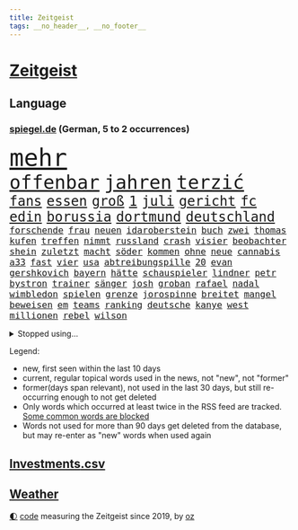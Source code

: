 ```yaml
---
title: Zeitgeist
tags: __no_header__, __no_footer__
---
```


# [Zeitgeist](https://oliz.io/zeitgeist/)

## Language

<h3><a href="https://www.spiegel.de" target="_blank">spiegel.de</a> (German, 5 to 2 occurrences)</h3>
<p style="font-family:monospace">
<span style="font-size:32pt"><a href="news_links.html#mehr" class="current">mehr</a></span>
<br>
<span style="font-size:25pt"><a href="news_links.html#offenbar" class="current">offenbar</a></span>
<span style="font-size:25pt"><a href="news_links.html#jahren" class="current">jahren</a></span>
<span style="font-size:25pt"><a href="news_links.html#terzić" class="current">terzić</a></span>
<br>
<span style="font-size:18pt"><a href="news_links.html#fans" class="current">fans</a></span>
<span style="font-size:18pt"><a href="news_links.html#essen" class="current">essen</a></span>
<span style="font-size:18pt"><a href="news_links.html#groß" class="current">groß</a></span>
<span style="font-size:18pt"><a href="news_links.html#1" class="current">1</a></span>
<span style="font-size:18pt"><a href="news_links.html#juli" class="current">juli</a></span>
<span style="font-size:18pt"><a href="news_links.html#gericht" class="current">gericht</a></span>
<span style="font-size:18pt"><a href="news_links.html#fc" class="current">fc</a></span>
<span style="font-size:18pt"><a href="news_links.html#edin" class="current">edin</a></span>
<span style="font-size:18pt"><a href="news_links.html#borussia" class="current">borussia</a></span>
<span style="font-size:18pt"><a href="news_links.html#dortmund" class="current">dortmund</a></span>
<span style="font-size:18pt"><a href="news_links.html#deutschland" class="current">deutschland</a></span>
<br>
<span style="font-size:12pt"><a href="news_links.html#forschende" class="current">forschende</a></span>
<span style="font-size:12pt"><a href="news_links.html#frau" class="current">frau</a></span>
<span style="font-size:12pt"><a href="news_links.html#neuen" class="current">neuen</a></span>
<span style="font-size:12pt"><a href="news_links.html#idaroberstein" class="new">idaroberstein</a></span>
<span style="font-size:12pt"><a href="news_links.html#buch" class="current">buch</a></span>
<span style="font-size:12pt"><a href="news_links.html#zwei" class="current">zwei</a></span>
<span style="font-size:12pt"><a href="news_links.html#thomas" class="current">thomas</a></span>
<span style="font-size:12pt"><a href="news_links.html#kufen" class="new">kufen</a></span>
<span style="font-size:12pt"><a href="news_links.html#treffen" class="current">treffen</a></span>
<span style="font-size:12pt"><a href="news_links.html#nimmt" class="current">nimmt</a></span>
<span style="font-size:12pt"><a href="news_links.html#russland" class="current">russland</a></span>
<span style="font-size:12pt"><a href="news_links.html#crash" class="current">crash</a></span>
<span style="font-size:12pt"><a href="news_links.html#visier" class="current">visier</a></span>
<span style="font-size:12pt"><a href="news_links.html#beobachter" class="current">beobachter</a></span>
<span style="font-size:12pt"><a href="news_links.html#shein" class="current">shein</a></span>
<span style="font-size:12pt"><a href="news_links.html#zuletzt" class="current">zuletzt</a></span>
<span style="font-size:12pt"><a href="news_links.html#macht" class="current">macht</a></span>
<span style="font-size:12pt"><a href="news_links.html#söder" class="current">söder</a></span>
<span style="font-size:12pt"><a href="news_links.html#kommen" class="current">kommen</a></span>
<span style="font-size:12pt"><a href="news_links.html#ohne" class="current">ohne</a></span>
<span style="font-size:12pt"><a href="news_links.html#neue" class="current">neue</a></span>
<span style="font-size:12pt"><a href="news_links.html#cannabis" class="current">cannabis</a></span>
<span style="font-size:12pt"><a href="news_links.html#a33" class="new">a33</a></span>
<span style="font-size:12pt"><a href="news_links.html#fast" class="current">fast</a></span>
<span style="font-size:12pt"><a href="news_links.html#vier" class="current">vier</a></span>
<span style="font-size:12pt"><a href="news_links.html#usa" class="current">usa</a></span>
<span style="font-size:12pt"><a href="news_links.html#abtreibungspille" class="new">abtreibungspille</a></span>
<span style="font-size:12pt"><a href="news_links.html#20" class="current">20</a></span>
<span style="font-size:12pt"><a href="news_links.html#evan" class="current">evan</a></span>
<span style="font-size:12pt"><a href="news_links.html#gershkovich" class="current">gershkovich</a></span>
<span style="font-size:12pt"><a href="news_links.html#bayern" class="current">bayern</a></span>
<span style="font-size:12pt"><a href="news_links.html#hätte" class="current">hätte</a></span>
<span style="font-size:12pt"><a href="news_links.html#schauspieler" class="current">schauspieler</a></span>
<span style="font-size:12pt"><a href="news_links.html#lindner" class="current">lindner</a></span>
<span style="font-size:12pt"><a href="news_links.html#petr" class="current">petr</a></span>
<span style="font-size:12pt"><a href="news_links.html#bystron" class="current">bystron</a></span>
<span style="font-size:12pt"><a href="news_links.html#trainer" class="current">trainer</a></span>
<span style="font-size:12pt"><a href="news_links.html#sänger" class="current">sänger</a></span>
<span style="font-size:12pt"><a href="news_links.html#josh" class="current">josh</a></span>
<span style="font-size:12pt"><a href="news_links.html#groban" class="new">groban</a></span>
<span style="font-size:12pt"><a href="news_links.html#rafael" class="current">rafael</a></span>
<span style="font-size:12pt"><a href="news_links.html#nadal" class="current">nadal</a></span>
<span style="font-size:12pt"><a href="news_links.html#wimbledon" class="new">wimbledon</a></span>
<span style="font-size:12pt"><a href="news_links.html#spielen" class="current">spielen</a></span>
<span style="font-size:12pt"><a href="news_links.html#grenze" class="current">grenze</a></span>
<span style="font-size:12pt"><a href="news_links.html#jorospinne" class="new">jorospinne</a></span>
<span style="font-size:12pt"><a href="news_links.html#breitet" class="current">breitet</a></span>
<span style="font-size:12pt"><a href="news_links.html#mangel" class="current">mangel</a></span>
<span style="font-size:12pt"><a href="news_links.html#beweisen" class="current">beweisen</a></span>
<span style="font-size:12pt"><a href="news_links.html#em" class="current">em</a></span>
<span style="font-size:12pt"><a href="news_links.html#teams" class="current">teams</a></span>
<span style="font-size:12pt"><a href="news_links.html#ranking" class="current">ranking</a></span>
<span style="font-size:12pt"><a href="news_links.html#deutsche" class="current">deutsche</a></span>
<span style="font-size:12pt"><a href="news_links.html#kanye" class="current">kanye</a></span>
<span style="font-size:12pt"><a href="news_links.html#west" class="current">west</a></span>
<span style="font-size:12pt"><a href="news_links.html#millionen" class="current">millionen</a></span>
<span style="font-size:12pt"><a href="news_links.html#rebel" class="current">rebel</a></span>
<span style="font-size:12pt"><a href="news_links.html#wilson" class="current">wilson</a></span>
</p>
<details>
<summary>Stopped using...</summary>
<p class="former" style="font-size:12pt">
vollständig(1331) londoner(1330) magdeburg(1330) christoph(1329) monatelang(1329) rest(1329) verfolgen(1329) atmosphäre(1328) covid(1328) erdoğan(1328) jedes(1328) privaten(1328) treffer(1328) entlässt(1327) fokus(1327) altes(1326) lebensmittel(1326) nahverkehr(1326) schreiben(1326) verweigert(1326) 300(1325) arbeitsplatz(1325) corona(1325) konzerne(1325) aufklärung(1324) gewerkschaft(1324) hieß(1324) nazis(1324) verschwunden(1324) vorher(1324) echte(1323) fußballquiz(1323) generalsekretär(1323) legendären(1323) lehrer(1323) leistung(1323) versorgt(1323) geholt(1322) gelegt(1322) rb(1322) schnee(1322) sinken(1322) staatschef(1322) studierenden(1322) umstritten(1322) verschärfen(1322) ziemlich(1322) geholfen(1321) lügen(1321) protestieren(1321) reißt(1321) stößt(1321) bielefeld(1320) feuerwehrleute(1320) halbfinale(1320) mediziner(1320) moderne(1320) ungarns(1320) viktor(1320) 37(1319) bestätigen(1319) komplett(1319) pariser(1319) see(1319) teilnehmen(1319) verhindert(1319) verschwand(1319) überlebte(1319) messi(1318) mönchengladbach(1317) saß(1317) who(1317) abstand(1316) fußballprofi(1316) kochen(1316) kräftig(1316) verändern(1316) einstellen(1315) jahrhundert(1315) moskaus(1315) vorjahr(1315) 10(1314) half(1314) trainiert(1314) australische(1313) erkrankung(1313) freunde(1313) roman(1313) stoppt(1313) 1500(1312) gestürzt(1312) kölner(1312) wiederholt(1312) 11(1310) patient(1310) änderungen(1310) verbindet(1309) aktivistin(1308) auftrag(1308) spannungen(1308) müsste(1307) schnellen(1307) belegen(1306) schriftsteller(1306) truppen(1306) aufhalten(1305) frisch(1305) bestmarke(1301) begrüßt(1300) handel(1300) verhandeln(1300) gelandet(1299) verantwortung(1298) wendet(1298) einschätzung(1297) offenbart(1297) profis(1297) kokain(1294) unterdessen(1293) zeigten(1288) johannes(1270) missbrauchs(1268) hitler(1265) gelangen(1260) heidelberg(1242) langjährige(1220) anna(1216) estland(1199) long(1150) 38(1095) videoaufnahmen(1085) vorsicht(1080) verdi(1070) auswärtige(1062) grundsätzlich(1052) bundesanwaltschaft(1051) kollision(1020) musks(1017) unterdrückung(1015) liebsten(998) irritiert(980) härte(931) stadtteil(928) invasion(908) einziger(905) verschiedenen(895) öffentlichrechtlichen(890) zweites(865) desto(864) explosionen(854) streik(850) herausgefunden(848) krankheiten(846) dortmunder(836) überzeugung(836) brüder(829) 98(826) schülern(825) schlechter(801) jack(765) anschuldigungen(763) steuerhinterziehung(744) exuspräsident(739) weltverband(735) steuerzahler(730) budapest(729) 79(728) kühnert(723) jugendlicher(716) führungskräfte(714) brasilianischen(709) profi(702) bekämpft(701) image(698) verzeichnet(696) genauer(689) digitale(687) fassungslos(685) namens(684) stören(684) globalen(671) notruf(666) aufmerksam(659) streiks(658) peru(648) 63(646) töne(642) nackt(638) tagelang(635) lula(633) erzielte(624) francisco(615) tarifstreit(615) spiegelrecherche(612) gerecht(603) besatzung(600) lionel(597) wohnungsbau(595) deuten(592) herrschen(589) carter(582) autohersteller(580) beerdigt(572) eric(570) doping(566) redet(557) einstige(556) stimmten(552) pop(542) wein(538) flogen(536) supermarkt(534) labor(533) ubahn(527) arbeitsplätze(526) kulturkampf(525) aufgelöst(524) rammt(524) opfers(521) al(520) leblos(519) perfekten(516) vorstand(504) gedenken(496) wasserstoff(494) befasst(492) wand(492) temperatur(490) jene(489) weimar(484) fahrbahn(482) jäger(479) kleinere(477) getötete(476) schöner(476) manöver(474) bewertet(472) militäreinsatz(472) uefa(470) geständnis(467) sondervermögen(467) stil(459) trier(458) darmstadt(455) detail(455) gala(449) stürzten(448) hamilton(443) lewis(443) angenommen(440) älteren(439) dürren(432) schwedischen(430) kleinkind(428) betrunkener(426) sommerspielen(425) kader(423) arbeitskräfte(421) kollabiert(421) schließung(421) gekürt(419) spiegeltalk(419) kommandeur(418) deutliches(416) wiedergewählt(415) adhs(414) khan(413) dringt(412) bekämpfung(411) veröffentlichte(411) deutlicher(410) fläche(410) zurückgetreten(406) gemälde(405) massenhaft(400) forscherin(397) inter(394) kern(393) arbeiter(391) eingeschlagen(389) trikot(388) rezepte(387) miese(382) spektakulär(382) etablierten(381) hamburgs(380) mühe(380) filmbranche(378) südkoreas(378) erregt(376) psychische(375) genießen(374) landtagswahlen(374) drogenhandel(371) vorgenommen(370) 9(366) beruft(366) vergleicht(363) ausschließen(362) website(361) erkennt(353) sandra(350) oldenburg(347) umzusetzen(344) widerstands(344) brasiliens(343) einzigen(343) selben(340) greta(338) thunberg(338) ehre(332) langjährigen(332) durchgreifen(331) anträge(329) abgesehen(328) anderthalb(327) blumen(323) unwahrheiten(323) anteile(322) entfacht(320) popstars(319) neubrandenburg(318) durchschnitt(317) marokko(315) aufatmen(314) bodensee(309) kriegsende(308) lagen(308) heim(305) kooperiert(305) varianten(305) nächster(304) immobilienmarkt(303) linnemann(299) torwart(297) butter(296) betriebe(294) dich(293) künstlerinnen(291) margot(290) anfangen(288) geöffnet(288) hilferuf(288) elversberg(287) prägen(286) sozial(286) boykott(285) 96(284) dauerte(284) überwacht(284) hartes(283) interessant(283) mary(283) ausscheiden(282) us(280) drehte(279) erdtrabanten(279) riesiges(277) roter(276) straflager(276) ansage(274) ticketpreise(274) wahrzeichen(274) verfolgung(273) lahmlegen(272) zusammengebrochen(272) schlugen(271) technisch(270) pannen(269) spanischer(269) vertreiben(266) tvsender(263) deine(262) v(262) weltmeistertitel(257) spdgeneralsekretär(254) 76(253) abgeschossen(253) letztlich(252) haustiere(251) verspottet(251) ecke(250) kühne(249) ausbruch(247) filmpreis(247) eingeschränkt(246) moritz(246) rage(246) ständige(245) verheiratet(244) chip(243) jüdischen(243) challenge(242) erstaunliche(242) kallas(242) zulauf(241) baute(240) duo(239) grenzregion(239) verschickt(239) generationen(237) emily(236) ausstellung(235) 54jähriger(234) verteidigungsausgaben(234) blätter(233) ddr(233) instrument(233) verzweifeln(233) bulls(232) management(232) protestierenden(232) taxi(232) tsg(232) medizinische(231) aufruhr(229) eusanktionen(228) ungerecht(227) böse(224) scharen(224) würgen(223) jüngster(222) unterscheidet(221) festlegen(217) jordanien(217) migrationshintergrund(216) bodenoffensive(215) normale(215) beruhigen(213) extremistischen(213) omid(210) garmischpartenkirchen(209) schlange(209) sara(207) enthält(206) holger(206) zuschauern(205) cottbus(204) baukosten(203) recep(203) südlichen(203) tayyip(203) mentale(202) schalker(200) betroffener(199) vergebens(199) einheitliche(198) reederei(197) verbliebene(197) fußballspieler(195) militärhilfen(194) signalisiert(194) großvater(193) friedlich(192) aufwand(191) barbara(190) feststehen(190) banner(189) beschuldigte(187) norwegens(187) ringt(187) lernte(186) eier(185) erwünscht(185) gibt’s(185) produzent(185) thailändische(185) feuerpause(184) haley(184) härtetest(184) innen(184) nikki(184) airports(183) basf(183) dienstleister(183) präsidentschaftskandidatur(182) tarifkonflikt(182) unfalltod(182) eishockey(180) dfl(179) einnahme(178) geplantes(177) vereine(177) deckt(175) mängeln(175) etlichen(174) unterschriften(174) verabschiedung(174) bundesverfassungsgerichts(173) energieinfrastruktur(173) wagens(173) zurückerobert(173) abgekommen(172) aktienkurs(171) versteigern(171) doku(170) notlage(170) oscarpreisträgerin(170) warnsignal(170) janeiro(169) vorbehalte(169) erfolgserlebnis(168) dialoge(167) karstadt(167) gucci(166) oberverwaltungsgericht(165) player(164) dominator(162) profiteur(162) simon(162) eingegangen(161) weiblich(161) erwachsen(160) station(160) beschränken(159) flugreisende(159) verena(158) einstufung(157) kriegsschiffe(157) zeremonie(157) 125(156) gleichgeschlechtliche(156) ermittlungsverfahren(155) gläubiger(155) kontrollgremium(155) diesjährige(154) zeitalter(154) marktmacht(153) trio(153) amerikas(152) schwerste(152) unipräsidentin(152) geltend(151) bidenregierung(150) handgreiflich(150) weltgemeinschaft(149) gladbach(148) kommandozentrale(148) lambsdorff(148) omas(148) spielabbruch(148) ärgern(148) grundsatzprogramm(147) masters(147) zurückgewiesen(147) belgorod(146) jonathan(146) missbrauchstaten(146) therapien(146) 80000(145) captain(145) verschenken(145) fragwürdigen(144) längsten(144) bombe(143) scorsese(143) operation(142) anwendung(141) kochbuchtipps(141) vorliegt(140) you(139) gefechten(138) könige(138) leiten(138) 81jährige(136) maersk(136) plattner(136) sehnsucht(136) unsterblich(135) eigentum(133) firmenchef(133) herrlich(133) linien(133) katastrophal(132) lecker(132) knicks(131) mona(131) abfahrt(130) billigen(130) anfrage(129) begleiter(129) beweis(128) zählte(128) koblenz(127) margarine(127) privates(127) geringe(126) absolvieren(125) gemüter(125) nährt(125) senatorin(125) wirtschaftsflaute(125) dreist(123) elvis(123) riskiert(123) weggeschaut(122) boykottiert(121) daheim(121) kleinanzeigen(121) meere(121) abschuss(119) belangt(119) eindrucksvoll(119) reichsten(119) sap(119) softwarekonzern(119) tücken(119) erstatten(118) formiert(118) erstellt(117) konkurrentin(117) schusswaffen(117) weltpolitik(117) werteunion(117) himmels(116) erhöhte(115) partnerschaften(115) aussortiert(114) lutz(114) familienunternehmen(113) finanzsenator(113) fregatte(113) gymnasium(111) jr(111) lieferanten(111) raubüberfall(111) zahm(111) bunte(110) trieben(110) do(109) rechtens(109) widersetzt(109) begeisterte(108) beliebte(107) berchtesgadener(107) eintritt(107) esc(106) schauspielern(106) trainers(106) unterrichtet(106) 64(105) nationalsozialismus(105) trick(105) weichen(105) 19jähriger(104) ausgerichtet(104) malmö(104) seniorinnen(104) umweg(104) yoon(104) besonderer(103) ratschlag(103) rekordtorschütze(103) riefen(103) unfair(103) wirecard(103) ampelstreit(102) landschaft(102) zwangsarbeit(102) streamerin(101) twitch(101) usflugzeugbauer(101) benfares(100) einsehen(100) fragte(100) israelgazakriegs(100) grausamen(99) homosexualität(99) alzheimer(98) fahndung(98) gelegene(98) jahrelangen(98) magische(98) albion(97) camp(97) göttinger(97) historisch(97) kleinste(97) verschwindet(97) üppiges(97) kampagnen(96) klauen(96) stallone(96) sylvester(96) vergütung(96) bundesstraße(95) glamourös(95) kraftwerk(95) substanzen(95) nudeln(94) nutzerinnen(94) apotheker(93) großstadt(93) lösten(93) voraussetzung(93) zusammengeschlagen(93) michigan(92) tauscht(92) alterssicherung(91) auflösen(91) propalästinensischem(91) prorussische(91) wahlniederlage(91) gäbe(90) iw(90) kairo(90) tappen(90) uiguren(90) viagogo(90) vorrücken(90) weiterverkauf(90) zugesprochen(90) andy(89) ansonsten(89) bezwingt(89) eintrittskarten(89) fußballbundesligisten(89) geringverdiener(89) hanna(89) horten(89) lara(89) strafverfolgung(89) daniels(88) darmkrebs(88) formen(88) linienflug(88) teslawerks(88) vertuschung(88) erweiterung(87) missbrauchsfall(87) mundtot(87) rechtsanwalt(87) schätzt(87) fair(86) junges(86) rechtslage(86) rosatom(86) schreibtisch(86) schulterschluss(86) unfähig(86) ursprung(86) vorlieben(86) escfinale(85) großvaters(85) isaak(85) kelvin(85) kiptum(85) mittelstand(85) omr(85) zwangsläufig(85) 17jähriger(84) däne(84) ebnet(84) gewalttätige(84) innenraum(84) kopfhörern(84) stufe(84) blume(83) hackergruppen(83) longcovidpatienten(83) nationalspielerin(83) stormy(83) superreichen(83) tabs(83) einfacher(82) finnen(82) märkte(82) uswahlkampf(82) verweigerte(82) westermeyer(82) anschließenden(81) ausschließt(81) drehbuch(81) explizit(81) gesuchten(81) hauptverantwortliche(81) insolvenzen(81) niederländisches(81) parlamentarischen(81) sicherheitskräften(81) voigt(81) a96(80) flotte(80) kommune(80) kühn(80) outfits(80) sabotage(80) sicherheitsabkommen(80) sophia(80) treuen(80) usvizepräsidentin(80) versöhnlich(80) fachleuten(79) großbrand(79) runter(79) vancouver(79) wohnblock(79) aufwendige(78) herausfinden(78) prügelattacke(78) tablet(78) waffennachschub(78) fsb(77) met(77) urban(77) wettbewerbs(77) blitz(76) deserteur(76) frauenanteil(76) höchstwert(76) psg(76) titellose(76) chemiekonzern(75) dokumenten(75) gefrorene(75) superstars(75) testflug(75) blutbad(74) fliegende(74) gehbehinderte(74) marathonweltrekordhalter(74) republikanischen(74) erfüllung(73) filmschaffende(73) flugzeugbauer(73) kaputt(73) kult(73) lokal(73) verletzter(73) wartete(73) begeben(72) ehen(72) kinderwunsch(72) malaysia(72) raffinerie(72) speichern(72) abschütteln(71) belange(71) beruflich(71) boeings(71) douglas(71) gleiche(71) grünenabgeordneter(71) halbzeit(71) jacht(71) klebt(71) landespartei(71) negativlauf(71) teillegalisierung(71) bundesland(70) erlegt(70) nichte(70) schauspielerinnen(70) schwarzgrüne(70) tablets(70) verfällt(70) vertritt(70) angeschlagene(69) atomdrohungen(69) bernard(69) jeff(69) polizeipräsenz(69) tiefes(69) cyberangriffen(68) diente(68) gefallener(68) kyriakos(68) laufsteg(68) mitsotakis(68) verwaltungsgerichtshof(68) familienleben(67) genervt(67) kassierte(67) borissow(66) eingang(66) geringer(66) roskosmoschef(66) segeln(66) 2003(65) argumentierte(65) aufgelegt(65) besiegelt(65) cduministerpräsident(65) dopings(65) dynamo(65) gedauert(65) gelüftet(65) getäuscht(65) pumpen(65) angedeutet(64) ausbrach(64) formel1saison(64) hilfslieferung(64) panne(64) schnelles(64) untätigkeit(64) beläuft(63) ewiges(63) fragwürdige(63) prahlte(63) privatanleger(63) sina(63) gattin(62) geldhäuser(62) langweilig(62) rätselhafter(62) schulbus(62) ungenutzt(62) waschen(62) überarbeitet(62) exbundesligaprofi(61) flossen(61) flüchtlingen(61) geprägten(61) harmonisch(61) indirekt(61) intransparent(61) tauschte(61) chinataiwankonflikt(60) denker(60) hazel(60) kinderärztin(60) netzwerken(60) parteifreunde(60) tennissuperstar(60) variationen(60) widmet(60) dietrich(59) eid(59) europarat(59) fußballzweitligist(59) gegenverkehr(59) gruß(59) siebenjähriger(59) space(59) blamage(58) kriminalpolizei(58) spezialisten(58) werbespot(58) comedy(57) einzugestehen(57) gelsenkirchen(57) kräuter(57) schärfer(57) traumtor(57) wlan(57) lösegeld(56) protestcamp(56) schmerzt(56) 105(55) abschrecken(55) expartner(55) protests(55) bookingcom(54) gebannt(54) gremiums(54) harsch(54) kahlen(54) streichs(54) weltrang(54) zeitlos(54) bergankunft(53) immobilienkonzern(53) parlaments(53) ruhrgebiet(53) schreckmoment(53) sms(53) wurm(53) abheben(52) campen(52) flüssiggas(52) grauen(52) gutachten(52) jahrelanger(52) modeindustrie(52) noah(52) afghanische(51) bürgerin(51) gerüst(51) intensiviert(51) schlägereien(51) atomkraft(50) bedenklich(50) faktencheck(50) lohnerhöhungen(50) play(50) sehe(50) youngster(50) arbeitgeberverbände(49) dfbkader(49) orientieren(49) speisen(49) box(48) mysteriöses(48) schlüpfen(48) schwellenländer(48) torpedieren(48) anzug(47) brudermüller(47) crow(47) dissidenten(47) grenzstadt(47) sheryl(47) vorstellungsgesprächen(47) ölraffinerie(47) kanzlerkandidaten(46) lola(46) gemerkt(45) meines(45) milliardenbetrag(45) unerwarteten(45) zweistelliger(45) bedrohen(44) leipziger(44) pornodarstellerin(44) transportieren(44) gewalttäter(43) knallen(43) kostenlose(43) mögliches(43) postfach(43) schlepper(43) schmecke(43) vornamen(43) geredet(42) katastrophale(42) selfie(42) strandbad(42) totalschaden(42) anpfiff(41) batterie(41) billigplattform(41) christi(41) frischer(41) jahrzehntealte(41) verhandlung(41) gegenwehr(40) irrte(40) küsse(40) luis(40) pjöngjangs(40) vergeht(40) 19jährigen(39) avancierte(39) dildo(39) ertragen(39) streife(39) vehement(39) überraschender(39) 62(38) unübersichtlich(38) filmindustrie(37) friedländer(37) polizeischutz(37) reparaturen(37) wasserkraftwerke(37) wirtschaftssenatorin(37) wärme(37) gemalt(36) größeres(36) jehovas(36) kloster(36) plakate(36) prävention(36) speziellen(36) usbehörde(36) vingegaard(36) weigerte(36) abnehmen(35) bakterien(35) jk(35) losung(35) mcdonalds(35) protestaufruf(35) queer(35) rowling(35) schönes(35) überwältigende(35) edmund(34) instrumentalisieren(34) längste(34) stausee(34) abgesetzt(33) beitragen(33) chili(33) erbgut(33) gelungene(33) jazeera(33) kämpften(33) pressefreiheit(33) spieltage(33) begegnungen(32) erstattete(32) jeher(32) kopenhagener(32) deckte(31) geschlechtseintrag(31) hafencity(31) hollywoodgrößen(31) nonbinäre(31) sauftouristen(31) setze(31) technologien(31) trugen(31) überstunden(31) cduparteitag(30) klug(30) ländergrenzen(30) meerenge(30) 74jährigen(29) abzusehen(29) attackierte(29) beinen(29) einkaufszentrum(29) gebühr(29) leitkultur(29) mclaren(29) pomp(29) steuervorteile(29) ungewollt(29) wortgefecht(29) aktionären(28) auktionshäuser(28) berührend(28) eroberten(28) eugericht(28) flügen(28) lugert(28) strafbar(28) brighton(27) georgisches(27) hove(27) sexszenen(27) alkoholisierter(26) eurozone(26) flasche(26) frühgeborene(26) kardashians(26) orthodoxe(26) unterschätzten(26) nehammer(25) shakira(25) vereinen(25) verprügelte(25) wirt(25) aufschrei(24) beantworten(24) mythen(24) verlaufen(24) 78(23) albums(23) fußballromantiker(23) martens(23) roger(23) unterschreiben(23) wandel(23) johnson(22) luxusmarken(22) niño(22) rapstar(22) schleuser(22) shows(22) traditionsklub(22) urologin(22) videobeweis(22) virologe(22) blingbling(21) notwendigkeit(21) apartheid(20) bundessozialgericht(20) mitarbeitenden(20) schiefgelaufen(20) this(20) ankara(19) knife(19) wahlschlappe(19) aggression(18) bremervörde(18) columbia(18) drittstaaten(18) handelsbeziehungen(18) rätselhaft(18) äthiopien(18) be(17) getanzt(17) handelspartner(17) krönung(17) meinungsfreiheit(17) revolutioniert(17) schenk(17) schwört(17) 1400(16) ablegen(16) bewerbungsgespräche(16) geiselvideo(16) kulturgut(16) renaissance(16) schulsport(16) sky(16) überresten(16) altenheim(15) dazn(15) kreuzberg(15) suchaktion(15) taktische(15) witch(15) abgelegt(14) bibliothek(14) buchempfehlung(14) gitter(14) invasoren(14) jian(14) kanaren(14) klang(14) kommerziellen(14) kurzarbeit(14) mekong(14) militärstützpunkt(14) senior(14) verdachtsfall(14) vizekandidatin(14) abstiegsgefahr(13) anreise(13) grimm(13) güler(13) liebeserklärung(13) serap(13) signainsolvenz(13) unregulierten(13) beliebtesten(12) eröffnen(12) feuerwerk(12) polarisiert(12) wahrhaben(12) wertet(12) zueinander(12) depardieu(11) gereicht(11) gleicher(11) gérard(11) herrmann(11) islamistendemo(11) mercedesbenz(11) mitgliedschaft(11) raumschiff(11) snp(11) tunesien(11) usunis(11) wahrscheinlichkeit(11)
</p>
</details>
<p>Legend:
<ul>
<li><span class="new">new</span>, first seen within the last 10 days</li>
<li><span class="current">current</span>, regular topical words used in the news, not "new", not "former"</li>
<li><span class="former">former(days span relevant)</span>, not used in the last 30 days, but still re-occurring enough to not get deleted</li>
<li>Only words which occurred at least twice in the RSS feed are tracked. <a href="language/filters.py">Some common words are blocked</a></li>
<li>Words not used for more than 90 days get deleted from the database, but may re-enter as "new" words when used again</li>
</ul>
</p>

## [Investments](investments.html)[.csv](investments.csv)

## [Weather](weather.html)

<footer>
<a href="javascript:toggleTheme()" class="nav">🌓</a>
<a href="https://github.com/ooz/zeitgeist">code</a> measuring the Zeitgeist since 2019, by <a href="https://oliz.io">oz</a>
</footer>
